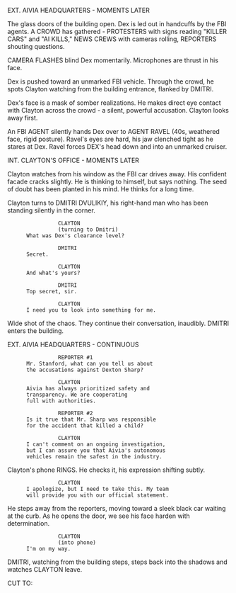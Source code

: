 EXT. AIVIA HEADQUARTERS - MOMENTS LATER

The glass doors of the building open. Dex is led out in handcuffs by the 
FBI agents. A CROWD has gathered - PROTESTERS with signs reading "KILLER 
CARS" and "AI KILLS," NEWS CREWS with cameras rolling, REPORTERS shouting 
questions.

CAMERA FLASHES blind Dex momentarily. Microphones are thrust in his face.

Dex is pushed toward an unmarked FBI vehicle. Through the crowd, he spots 
Clayton watching from the building entrance, flanked by DMITRI.

Dex's face is a mask of somber realizations. He makes direct eye contact 
with Clayton across the crowd - a silent, powerful accusation. Clayton 
looks away first.

An FBI AGENT silently hands Dex over to AGENT RAVEL (40s, 
weathered face, rigid posture). Ravel's eyes are hard, his jaw clenched 
tight as he stares at Dex. Ravel forces DEX's head down and into
an unmarked cruiser.

INT. CLAYTON'S OFFICE - MOMENTS LATER

Clayton watches from his window as the FBI car drives away. His confident 
facade cracks slightly. He is thinking to himself, but says nothing. The seed of
doubt has been planted in his mind. He thinks for a long time.

Clayton turns to DMITRI DVULIKIY, his right-hand man who has been standing 
silently in the corner.

                    CLAYTON
                    (turning to Dmitri)
          What was Dex's clearance level?

                    DMITRI
          Secret.

                    CLAYTON
          And what's yours?

                    DMITRI
          Top secret, sir.

                    CLAYTON
          I need you to look into something for me.

Wide shot of the chaos. They continue their conversation, inaudibly.
DMITRI enters the building.

EXT. AIVIA HEADQUARTERS - CONTINUOUS

                    REPORTER #1
          Mr. Stanford, what can you tell us about 
          the accusations against Dexton Sharp?

                    CLAYTON
          Aivia has always prioritized safety and 
          transparency. We are cooperating 
          full with authorities.

                    REPORTER #2
          Is it true that Mr. Sharp was responsible 
          for the accident that killed a child?

                    CLAYTON
          I can't comment on an ongoing investigation, 
          but I can assure you that Aivia's autonomous 
          vehicles remain the safest in the industry.

Clayton's phone RINGS. He checks it, his expression shifting subtly.

                    CLAYTON
          I apologize, but I need to take this. My team 
          will provide you with our official statement.

He steps away from the reporters, moving toward a sleek black car waiting 
at the curb. As he opens the door, we see his face harden with determination.

                    CLAYTON
                    (into phone)
          I'm on my way.

DMITRI, watching from the building steps, steps back into 
the shadows and watches CLAYTON leave.

CUT TO:
